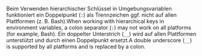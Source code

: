 <span data-ttu-id="ded79-101">Beim Verwenden hierarchischer Schlüssel in Umgebungsvariablen funktioniert ein Doppelpunkt (`:`) als Trennzeichen ggf. nicht auf allen Plattformen (z. B. Bash).</span><span class="sxs-lookup"><span data-stu-id="ded79-101">When working with hierarchical keys in environment variables, a colon separator (`:`) may not work on all platforms (for example, Bash).</span></span> <span data-ttu-id="ded79-102">Ein doppelter Unterstrich (`__`) wird auf allen Plattformen unterstützt und durch einen Doppelpunkt ersetzt.</span><span class="sxs-lookup"><span data-stu-id="ded79-102">A double underscore (`__`) is supported by all platforms and is replaced by a colon.</span></span>